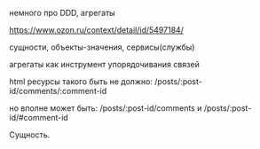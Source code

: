 немного про DDD, агрегаты


https://www.ozon.ru/context/detail/id/5497184/


сущности, объекты-значения, сервисы(службы)

агрегаты как инструмент упорядочивания связей



html ресурсы
такого быть не должно: /posts/:post-id/comments/:comment-id

но вполне может быть: /posts/:post-id/comments
и /posts/:post-id/#comment-id




Сущность.
